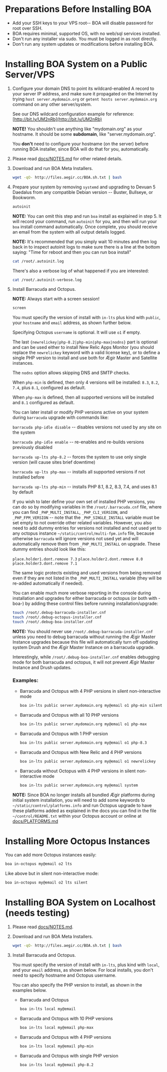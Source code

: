 # Preparations Before Installing BOA

- Add your SSH keys to your VPS root-- BOA will disable password for root over SSH.
- BOA requires minimal, supported OS, with no web/sql services installed.
- Don't run any installer via sudo. You must be logged in as root directly.
- Don't run any system updates or modifications before installing BOA.

# Installing BOA System on a Public Server/VPS

1. Configure your domain DNS to point its wildcard-enabled A record to your server IP address, and make sure it propagated on the Internet by trying `host server.mydomain.org` or `getent hosts server.mydomain.org` command on any other server/system.

   See our DNS wildcard configuration example for reference: [http://bit.ly/UM2nRb](http://bit.ly/UM2nRb)

   **NOTE!** You shouldn't use anything like "mydomain.org" as your hostname. It should be some **subdomain**, like "server.mydomain.org".

   You **don't** need to configure your hostname (on the server) before running BOA installer, since BOA will do that for you, automatically.

2. Please read [docs/NOTES.md](https://github.com/omega8cc/boa/tree/5.x-dev/docs/NOTES.md) for other related details.

3. Download and run BOA Meta Installers.

   ```sh
   wget -qO- http://files.aegir.cc/BOA.sh.txt | bash
   ```

4. Prepare your system by removing `systemd` and upgrading to Devuan 5 Daedalus from any compatible Debian version -- Buster, Bullseye, or Bookworm.

   ```sh
   autoinit
   ```

   **NOTE:** You can omit this step and run `boa` install as explained in step 5. It will record your command, run `autoinit` for you, and then will run your `boa` install command automatically. Once complete, you should receive an email from the system with all output details logged.

   **NOTE:** It's recommended that you simply wait 10 minutes and then log back in to inspect autoinit logs to make sure there is a line at the bottom saying: "Time for reboot and then you can run boa install"

   ```sh
   cat /root/.autoinit.log
   ```

   There's also a verbose log of what happened if you are interested:

   ```sh
   cat /root/.autoinit-verbose.log
   ```

5. Install Barracuda and Octopus.

   **NOTE:** Always start with a screen session!

   ```sh
   screen
   ```

   You must specify the version of install with `in-lts` plus kind with `public`, your `hostname` and `email` address, as shown further below.

   Specifying Octopus `username` is optional. It will use `o1` if empty.

   The last `{newrelickey|php-8.2|php-min|php-max|nodns}` part is optional and can be used either to install New Relic Apps Monitor (you should replace the `newrelickey` keyword with a valid license key), or to define a single PHP version to install and use both for Ægir Master and Satellite instances.

   The `nodns` option allows skipping DNS and SMTP checks.

   When `php-min` is defined, then only 4 versions will be installed: `8.3`, `8.2`, `7.4`, plus `8.1`, configured as default.

   When `php-max` is defined, then all supported versions will be installed and `8.1` configured as default.

   You can later install or modify PHP versions active on your system during `barracuda` upgrade with commands like:

   `barracuda php-idle disable` -- disables versions not used by any site on the system

   `barracuda php-idle enable` -- re-enables and re-builds versions previously disabled

   `barracuda up-lts php-8.2` -- forces the system to use only single version (will cause sites brief downtime)

   `barracuda up-lts php-max` -- installs all supported versions if not installed before

   `barracuda up-lts php-min` -- installs PHP 8.1, 8.2, 8.3, 7.4, and uses 8.1 by default

   If you wish to later define your own set of installed PHP versions, you can do so by modifying variables in the `/root/.barracuda.cnf` file, where you can find `_PHP_MULTI_INSTALL`, `_PHP_CLI_VERSION`, and `_PHP_FPM_VERSION` -- note that the `_PHP_SINGLE_INSTALL` variable must be set empty to not override other related variables. However, you also need to add dummy entries for versions not installed and not used yet to any octopus instance `~/static/control/multi-fpm.info` file, because otherwise `barracuda` will ignore versions not used yet and will automatically remove them from `_PHP_MULTI_INSTALL` on upgrade. These dummy entries should look like this:

   `place.holder1.dont.remove 7.3`
   `place.holder2.dont.remove 8.0`
   `place.holder3.dont.remove 7.1`

   The same logic protects existing and used versions from being removed even if they are not listed in the `_PHP_MULTI_INSTALL` variable (they will be re-added automatically if needed).

   You can enable much more verbose reporting in the console during installation and upgrades for either barracuda or octopus (or both with -boa-) by adding these control files before running installation/upgrade:

   ```sh
   touch /root/.debug-barracuda-installer.cnf
   touch /root/.debug-octopus-installer.cnf
   touch /root/.debug-boa-installer.cnf
   ```

   **NOTE:** You should never use `/root/.debug-barracuda-installer.cnf` unless you need to debug barracuda without running the Ægir Master Instance upgrades because this file will automatically turn off updating system Drush and the Ægir Master Instance on a barracuda upgrade.

   Interestingly, while `/root/.debug-boa-installer.cnf` enables debugging mode for both barracuda and octopus, it will not prevent Ægir Master Instance and Drush updates.

   ### Examples:

   - Barracuda and Octopus with 4 PHP versions in silent non-interactive mode
     ```sh
     boa in-lts public server.mydomain.org my@email o1 php-min silent
     ```

   - Barracuda and Octopus with all 10 PHP versions
     ```sh
     boa in-lts public server.mydomain.org my@email o1 php-max
     ```

   - Barracuda and Octopus with 1 PHP version
     ```sh
     boa in-lts public server.mydomain.org my@email o1 php-8.3
     ```

   - Barracuda and Octopus with New Relic and 4 PHP versions
     ```sh
     boa in-lts public server.mydomain.org my@email o1 newrelickey
     ```

   - Barracuda without Octopus with 4 PHP versions in silent non-interactive mode
     ```sh
     boa in-lts public server.mydomain.org my@email system
     ```

   **NOTE:** Since BOA no longer installs all bundled Ægir platforms during initial system installation, you will need to add some keywords to `~/static/control/platforms.info` and run Octopus upgrade to have these platforms added as explained in the docs you can find in the file `~/control/README.txt` within your Octopus account or online at [docs/PLATFORMS.md](https://github.com/omega8cc/boa/tree/5.x-dev/docs/PLATFORMS.md)

# Installing More Octopus Instances

You can add more Octopus instances easily:

```sh
boa in-octopus my@email o2 lts
```

Like above but in silent non-interactive mode:

```sh
boa in-octopus my@email o2 lts silent
```

# Installing BOA System on Localhost (needs testing)

1. Please read [docs/NOTES.md](https://github.com/omega8cc/boa/tree/5.x-dev/docs/NOTES.md).

2. Download and run BOA Meta Installers.

   ```sh
   wget -qO- http://files.aegir.cc/BOA.sh.txt | bash
   ```

3. Install Barracuda and Octopus.

   You must specify the version of install with `in-lts`, plus kind with `local`, and your `email` address, as shown below. For local installs, you don't need to specify hostname and Octopus username.

   You can also specify the PHP version to install, as shown in the examples below.

   - Barracuda and Octopus
     ```sh
     boa in-lts local my@email
     ```

   - Barracuda and Octopus with 10 PHP versions
     ```sh
     boa in-lts local my@email php-max
     ```

   - Barracuda and Octopus with 4 PHP versions
     ```sh
     boa in-lts local my@email php-min
     ```

   - Barracuda and Octopus with single PHP version
     ```sh
     boa in-lts local my@email php-8.2
     ```
